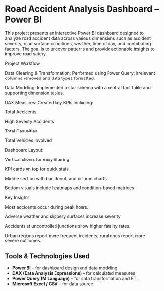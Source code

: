 # Road Accident Analysis Dashboard – Power BI
This project presents an interactive Power BI dashboard designed to analyze road accident data across various dimensions such as accident severity, road surface conditions, weather, time of day, and contributing factors. The goal is to uncover patterns and provide actionable insights to improve road safety.

 Project Workflow
 
Data Cleaning & Transformation: Performed using Power Query; irrelevant columns removed and data types formatted.

Data Modeling: Implemented a star schema with a central fact table and supporting dimension tables.

DAX Measures: Created key KPIs including:

Total Accidents

High Severity Accidents

Total Casualties

Total Vehicles Involved

Dashboard Layout:

Vertical slicers for easy filtering

KPI cards on top for quick stats

Middle section with bar, donut, and column charts

Bottom visuals include heatmaps and condition-based matrices

 Key Insights
 
Most accidents occur during peak hours.

Adverse weather and slippery surfaces increase severity.

Accidents at uncontrolled junctions show higher fatality rates.

Urban regions report more frequent incidents; rural ones report more severe outcomes.

##  Tools & Technologies Used

- **Power BI** – for dashboard design and data modeling  
- **DAX (Data Analysis Expressions)** – for calculated measures  
- **Power Query (M Language)** – for data transformation and ETL  
- **Microsoft Excel / CSV** – for data source  

